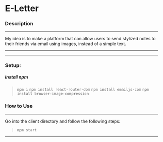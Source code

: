 # E-Letter

### Description

---


My idea is to make a platform that can allow users to send stylized notes to their friends via email using images, instead of a simple text.


---

---

### Setup:

##### Install npm

> `npm i`
> `npm install react-router-dom`
> `npm install emailjs-com`
> `npm install browser-image-compression`



### How to Use

---
Go into the client directory and follow the following steps:

> `npm start`

---
